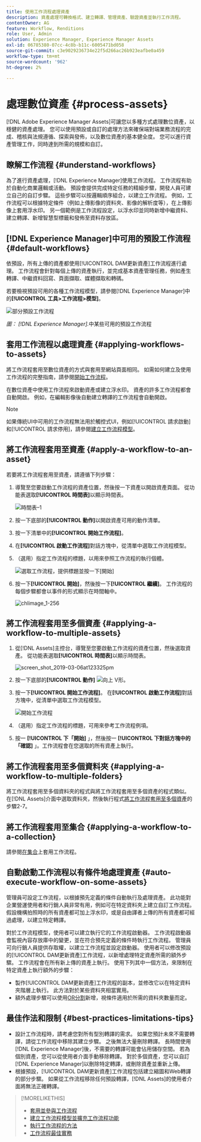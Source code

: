 ```yaml
---
title: 使用工作流程處理資產
description: 資產處理可轉換格式、建立轉譯、管理資產、驗證資產並執行工作流程。
contentOwner: AG
feature: Workflow, Renditions
role: User, Admin
solution: Experience Manager, Experience Manager Assets
exl-id: 06785380-07cc-4c8b-b11c-6005471bd058
source-git-commit: c3e9029236734e22f5d266ac26b923eafbe0a459
workflow-type: tm+mt
source-wordcount: '962'
ht-degree: 2%

---
```


# 處理數位資產 {#process-assets}

[!DNL Adobe Experience Manager Assets]可讓您以多種方式處理數位資產，以穩健的資產處理。 您可以使用預設或自訂的處理方法來確保端對端業務流程的完成、稽核與法規遵循、探索與發佈，以及數位資產的基本健全度。 您可以進行資產管理工作，同時達到所需的規模和自訂。

## 瞭解工作流程 {#understand-workflows}

為了進行資產處理，[!DNL Experience Manager]使用工作流程。 工作流程有助於自動化商業邏輯或活動。 預設會提供完成特定任務的精細步驟，開發人員可建立自己的自訂步驟。 這些步驟可以按邏輯順序組合，以建立工作流程。 例如，工作流程可以根據特定條件（例如上傳影像的資料夾、影像的解析度等），在上傳影像上套用浮水印。 另一個範例是工作流程設定，以浮水印並同時新增中繼資料、建立轉譯、新增智慧型標籤和發佈至資料存放區。

## [!DNL Experience Manager]中可用的預設工作流程 {#default-workflows}

依預設，所有上傳的資產都使用[!UICONTROL DAM更新資產]工作流程進行處理。 工作流程會針對每個上傳的資產執行，並完成基本資產管理任務，例如產生轉譯、中繼資料回寫、頁面擷取、媒體擷取和轉碼。

若要檢視預設可用的各種工作流程模型，請參閱[!DNL Experience Manager]中的&#x200B;**[!UICONTROL 工具>工作流程>模型]**。

![部分預設工作流程](assets/aem-default-workflows.png)

*圖： [!DNL Experience Manager].*&#x200B;中某些可用的預設工作流程

## 套用工作流程以處理資產 {#applying-workflows-to-assets}

將工作流程套用至數位資產的方式與套用至網站頁面相同。 如需如何建立及使用工作流程的完整指南，請參閱[開始工作流程](/help/sites-authoring/workflows-participating.md)。

在數位資產中使用工作流程來啟動資產或建立浮水印。 資產的許多工作流程都會自動開啟。 例如，在編輯影像後自動建立轉譯的工作流程會自動開啟。

>[!NOTE]
>
>如果傳統UI中可用的工作流程無法用於觸控式UI，例如[!UICONTROL 請求啟動]和[!UICONTROL 請求停用]，請參閱[建立工作流程模型](/help/sites-developing/workflows-models.md#classic2touchui)。

## 將工作流程套用至資產 {#apply-a-workflow-to-an-asset}

<!-- 
TBD: Add animated GIF for these steps instead of all these screenshots.
-->
若要將工作流程套用至資產，請遵循下列步驟：

1. 導覽至您要啟動工作流程的資產位置，然後按一下資產以開啟資產頁面。 從功能表選取&#x200B;**[!UICONTROL 時間表]**&#x200B;以顯示時間表。

   ![時間表–1](assets/timeline.png)

1. 按一下底部的&#x200B;**[!UICONTROL 動作]**&#x200B;以開啟資產可用的動作清單。

1. 按一下清單中的&#x200B;**[!UICONTROL 開始工作流程]**。

1. 在&#x200B;**[!UICONTROL 啟動工作流程]**&#x200B;對話方塊中，從清單中選取工作流程模型。

1. （選用）指定工作流程的標題，以用來參照工作流程的執行個體。

   ![選取工作流程，提供標題並按一下[開始]](assets/start-workflow.png)

1. 按一下&#x200B;**[!UICONTROL 開始]**，然後按一下&#x200B;**[!UICONTROL 繼續]**。 工作流程的每個步驟都會以事件的形式顯示在時間軸中。

   ![chlimage_1-256](assets/chlimage_1-52.png)

## 將工作流程套用至多個資產 {#applying-a-workflow-to-multiple-assets}

1. 從[!DNL Assets]主控台，導覽至您要啟動工作流程的資產位置，然後選取資產。 從功能表選取&#x200B;**[!UICONTROL 時間表]**&#x200B;以顯示時間表。

   ![screen_shot_2019-03-06at123325pm](assets/chlimage_1-136.png)

1. 按一下底部的&#x200B;**[!UICONTROL 動作]** ![向上](assets/do-not-localize/chevron-up-icon.png) V形。
1. 按一下&#x200B;**[!UICONTROL 開始工作流程]**。 在&#x200B;**[!UICONTROL 啟動工作流程]**&#x200B;對話方塊中，從清單中選取工作流程模型。

   ![開始工作流程](assets/start-workflow.png)

1. （選用）指定工作流程的標題，可用來參考工作流程例項。
1. 按一 **[!UICONTROL 下「開始]** 」，然後按一 **[!UICONTROL 下對話方塊中的「確認]** 」。工作流程會在您選取的所有資產上執行。

## 將工作流程套用至多個資料夾 {#applying-a-workflow-to-multiple-folders}

將工作流程套用至多個資料夾的程式與將工作流程套用至多個資產的程式類似。 在[!DNL Assets]介面中選取資料夾，然後執行程式[將工作流程套用至多個資產](/help/assets/assets-workflow.md#applying-a-workflow-to-multiple-assets)的步驟2-7。

## 將工作流程套用至集合 {#applying-a-workflow-to-a-collection}

請參閱[在集合](/help/assets/manage-collections.md#running-a-workflow-on-a-collection)上套用工作流程。

## 自動啟動工作流程以有條件地處理資產 {#auto-execute-workflow-on-some-assets}

管理員可設定工作流程，以根據預先定義的條件自動執行及處理資產。 此功能對企業營運使用者和行銷人員非常有用，例如可在特定資料夾上建立自訂工作流程。 假設機構拍照時的所有資產都可加上浮水印，或是自由譯者上傳的所有資產都可經過處理，以建立特定轉譯。

對於工作流程模型，使用者可以建立執行它的工作流程啟動器。 工作流程啟動器會監視內容存放庫中的變更，並在符合預先定義的條件時執行工作流程。 管理員可向行銷人員提供存取權，以建立工作流程並設定啟動器。 使用者可以修改預設的[!UICONTROL DAM更新資產]工作流程，以新增處理特定資產所需的額外步驟。 工作流程會在所有新上傳的資產上執行。 使用下列其中一個方法，來限制在特定資產上執行額外的步驟：

* 製作[!UICONTROL DAM更新資產]工作流程的副本，並修改它以在特定資料夾階層上執行。 此方法對於某些資料夾相當實用。
* 額外處理步驟可以使用[OR分割](/help/sites-developing/workflows-step-ref.md#or-split)新增，視條件適用於所需的資料夾數量而定。

## 最佳作法和限制 {#best-practices-limitations-tips}

* 設計工作流程時，請考慮您對所有型別轉譯的需求。 如果您預計未來不需要轉譯，請從工作流程中移除其建立步驟。 之後無法大量刪除轉譯。 長時間使用[!DNL Experience Manager]後，不需要的轉譯可能會佔用儲存空間。 若為個別資產，您可以從使用者介面手動移除轉譯。 對於多個資產，您可以自訂[!DNL Experience Manager]以刪除特定轉譯，或刪除資產並重新上傳。
* 根據預設，[!UICONTROL DAM更新資產]工作流程包括建立縮圖和Web轉譯的部分步驟。 如果從工作流程移除任何預設轉譯，[!DNL Assets]的使用者介面將無法正確轉譯。

>[!MORELIKETHIS]
>
>* [套用並參與工作流程](/help/sites-authoring/workflows.md)
>* [建立工作流程模型並擴充工作流程功能](/help/sites-developing/workflows.md)
>* [執行工作流程的方法](/help/sites-administering/workflows-starting.md)
>* [工作流程最佳實務](/help/sites-developing/workflows-best-practices.md)
